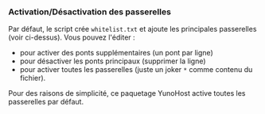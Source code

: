 ### Activation/Désactivation des passerelles

Par défaut, le script crée `whitelist.txt` et ajoute les principales passerelles (voir ci-dessus). Vous pouvez l'éditer :

 * pour activer des ponts supplémentaires (un pont par ligne)
 * pour désactiver les ponts principaux (supprimer la ligne)
 * pour activer toutes les passerelles (juste un joker `*` comme contenu du fichier).

Pour des raisons de simplicité, ce paquetage YunoHost active toutes les passerelles par défaut.